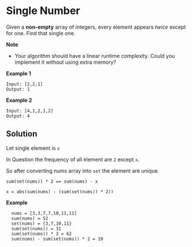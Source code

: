 # Single Number

Given a **non-empty** array of integers, every element appears *twice* except for one. Find that single one.

**Note**
* Your algorithm should have a linear runtime complexity. Could you implement it without using extra memory?

**Example 1**
```
Input: [2,2,1]
Output: 1
```

**Example 2**
```
Input: [4,1,2,1,2]
Output: 4
```

## Solution

Let single element is `x`

In Question the frequency of all element are `2` except `x`.

So after converting nums array into `set` the element are unique.

```
sum(set(nums)) * 2 == sum(nums) - x

x = abs(sum(nums) - (sum(set(nums)) * 2))
```

**Example**

```
  nums = [3,3,7,7,10,11,11]
  sum(nums) = 52
  set(nums) = {3,7,10,11}
  sum(set(nums)) = 31
  sum(set(nums)) * 2 = 62
  sum(nums) - sum(set(nums)) * 2 = 10
```
